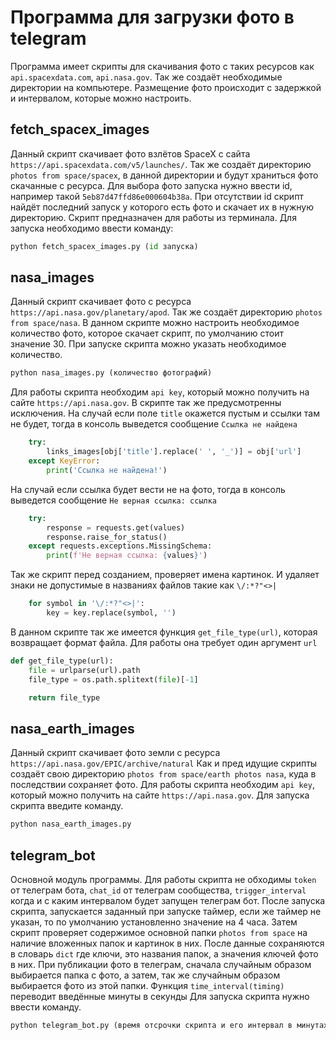 # Программа для загрузки фото в telegram

 Программа имеет скрипты для скачивания фото с таких ресурсов как `api.spacexdata.com`, `api.nasa.gov`. Так же 
создаёт необходимые директории на компьютере. Размещение фото происходит с задержкой и интервалом, которые можно
настроить.

## fetch_spacex_images

 Данный скрипт скачивает фото взлётов SpaceX с сайта `https://api.spacexdata.com/v5/launches/`. Так же создаёт 
директорию `photos from space/spacex`, в данной директории и будут храниться фото скачанные с ресурса. Для выбора
фото запуска нужно ввести id, например такой `5eb87d47ffd86e000604b38a`. При отсутствии id скрипт найдёт последний
запуск у которого есть фото и скачает их в нужную директорию. Скрипт предназначен для работы из терминала. Для 
запуска необходимо ввести команду:
```python
python fetch_spacex_images.py (id запуска)
```

## nasa_images

 Данный скрипт скачивает фото с ресурса `https://api.nasa.gov/planetary/apod`. Так же создаёт директорию
`photos from space/nasa`. В данном скрипте можно настроить необходимое количество фото, которое скачает скрипт,
по умолчанию стоит значение 30. При запуске скрипта можно указать необходимое количество.
```python
python nasa_images.py (количество фотографий)
```
 Для работы скрипта необходим `api key`, который можно получить на сайте `https://api.nasa.gov`. В скрипте так же
предусмотренны исключения. На случай если поле `title` окажется пустым и ссылки там не будет, тогда в консоль
выведется сообщение `Ссылка не найдена`
```python
    try:
        links_images[obj['title'].replace(' ', '_')] = obj['url']
    except KeyError:
        print('Ссылка не найдена!')
```
 На случай если ссылка будет вести не на фото, тогда в консоль выведется сообщение `Не верная ссылка: ссылка`
```python
    try:
        response = requests.get(values)
        response.raise_for_status()
    except requests.exceptions.MissingSchema:
        print(f'Не верная ссылка: {values}')
```
 Так же скрипт перед созданием, проверяет имена картинок. И удаляет знаки не допустимые в названиях файлов такие
как `\/:*?"<>|`
```python
    for symbol in '\/:*?"<>|':
        key = key.replace(symbol, '')
```
 В данном скрипте так же имеется функция `get_file_type(url)`, которая возвращает формат файла. Для работы она 
требует один аргумент `url`
```python
def get_file_type(url):
    file = urlparse(url).path
    file_type = os.path.splitext(file)[-1]

    return file_type
```

## nasa_earth_images

 Данный скрипт скачивает фото земли с ресурса `https://api.nasa.gov/EPIC/archive/natural` Как и пред идущие
скрипты создаёт свою директорию `photos from space/earth photos nasa`, куда в последствии сохраняет фото. Для 
работы скрипта необходим `api key`, который можно получить на сайте `https://api.nasa.gov`. Для запуска скрипта
введите команду.
```python
python nasa_earth_images.py
```

## telegram_bot

 Основной модуль программы. Для работы скрипта не обходимы `token` от телеграм бота, `chat_id` от телеграм 
сообщества, `trigger_interval` когда и с каким интервалом будет запущен телеграм бот. После запуска скрипта,
запускается заданный при запуске таймер, если же таймер не указан, то по умолчанию установленно значение на 
4 часа. Затем скрипт проверяет содержимое основной папки `photos from space` на наличие вложенных папок и 
картинок в них. После данные сохраняются в словарь `dict` где ключи, это названия папок, а значения ключей фото в
них. При публикации фото в телеграм, сначала случайным образом выбирается папка с фото, а затем, так же случайным
образом выбирается фото из этой папки. Функция `time_interval(timing)` переводит введённые минуты в секунды
Для запуска скрипта нужно ввести команду.
```python
python telegram_bot.py (время отсрочки скрипта и его интервал в минутах)
```
